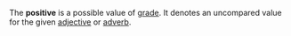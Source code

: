The **positive** is a possible value of [grade](gradus.md). It denotes an uncompared value for the given [adjective](adiectivum.md) or [adverb](adverbium.md).
